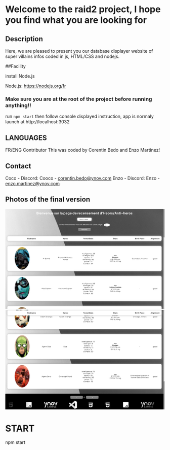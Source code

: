 # Welcome to the raid2 project, I hope you find what you are looking for

## Description

Here, we are pleased to present you our database displayer website of super villains infos coded in js, HTML/CSS and nodejs.

##Facility

install Node.js

Node.js: https://nodejs.org/fr

### Make sure you are at the root of the project before running anything!!

run `npm start`
then follow console displayed instruction, app is normaly launch at http://localhost:3032

## LANGUAGES

FR/ENG
Contributor
This was coded by Corentin Bedo and Enzo Martinez!

## Contact

Coco - Discord: Cooco - corentin.bedo@ynov.com
Enzo - Discord: Enzo - enzo.martinez@ynov.com

## Photos of the final version

![html page](/public/img/readmeImg/topPage.png)
![html page](/public/img/readmeImg/bottomPage.png)

# START

npm start
